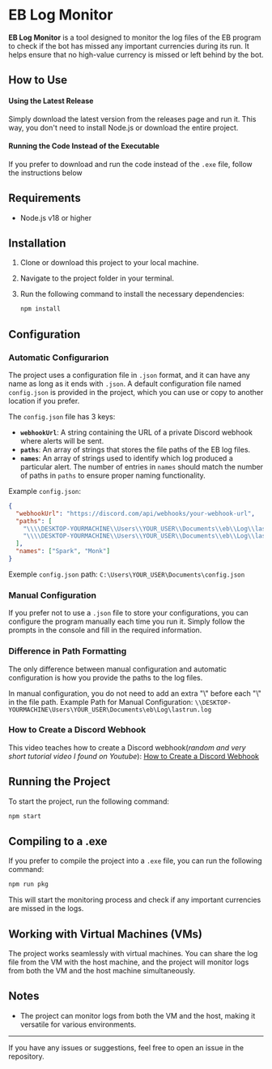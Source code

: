 # EB Log Monitor

**EB Log Monitor** is a tool designed to monitor the log files of the EB program to check if the bot has missed any important currencies during its run. It helps ensure that no high-value currency is missed or left behind by the bot.

## How to Use

#### Using the Latest Release

Simply download the latest version from the releases page and run it. This way, you don't need to install Node.js or download the entire project.

#### Running the Code Instead of the Executable

If you prefer to download and run the code instead of the `.exe` file, follow the instructions below

## Requirements

- Node.js v18 or higher

## Installation

1. Clone or download this project to your local machine.
2. Navigate to the project folder in your terminal.
3. Run the following command to install the necessary dependencies:

   ```bash
   npm install
   ```

## Configuration

### Automatic Configurarion

The project uses a configuration file in `.json` format, and it can have any name as long as it ends with `.json`.
A default configuration file named `config.json` is provided in the project, which you can use or copy to another location if you prefer.

The `config.json` file has 3 keys:

- **`webhookUrl`**: A string containing the URL of a private Discord webhook where alerts will be sent.
- **`paths`**: An array of strings that stores the file paths of the EB log files.
- **`names`**: An array of strings used to identify which log produced a particular alert. The number of entries in `names` should match the number of paths in `paths` to ensure proper naming functionality.

Example `config.json`:

```json
{
  "webhookUrl": "https://discord.com/api/webhooks/your-webhook-url",
  "paths": [
    "\\\\DESKTOP-YOURMACHINE\\Users\\YOUR_USER\\Documents\\eb\\Log\\lastrun.log",
    "\\\\DESKTOP-YOURMACHINE\\Users\\YOUR_USER\\Documents\\eb\\Log\\lastrun.log"
  ],
  "names": ["Spark", "Monk"]
}
```

Exemple `config.json` path: `C:\Users\YOUR_USER\Documents\config.json`

### Manual Configuration

If you prefer not to use a `.json` file to store your configurations, you can configure the program manually each time you run it.
Simply follow the prompts in the console and fill in the required information.

### Difference in Path Formatting

The only difference between manual configuration and automatic configuration is how you provide the paths to the log files.

In manual configuration, you do not need to add an extra "\\" before each "\\" in the file path.
Example Path for Manual Configuration: `\\DESKTOP-YOURMACHINE\Users\YOUR_USER\Documents\eb\Log\lastrun.log`

### How to Create a Discord Webhook

This video teaches how to create a Discord webhook(_random and very short tutorial video I found on Youtube_): [How to Create a Discord Webhook](https://www.youtube.com/watch?v=xIZXDdVwNaE)

## Running the Project

To start the project, run the following command:

```bash
npm start
```

## Compiling to a .exe

If you prefer to compile the project into a `.exe` file, you can run the following command:

```bash
npm run pkg
```

This will start the monitoring process and check if any important currencies are missed in the logs.

## Working with Virtual Machines (VMs)

The project works seamlessly with virtual machines. You can share the log file from the VM with the host machine, and the project will monitor logs from both the VM and the host machine simultaneously.

## Notes

- The project can monitor logs from both the VM and the host, making it versatile for various environments.

---

If you have any issues or suggestions, feel free to open an issue in the repository.
